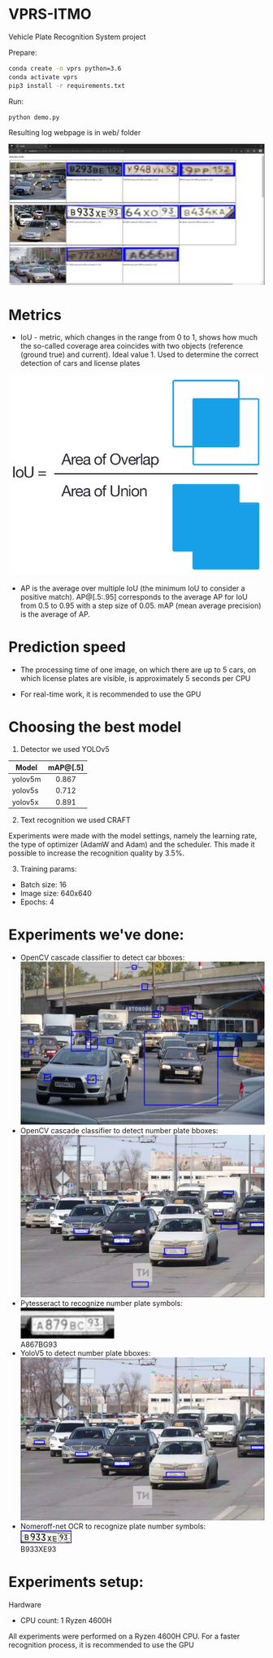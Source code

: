 # VPRS-ITMO
Vehicle Plate Recognition System project

Prepare:
```bash
conda create -n vprs python=3.6
conda activate vprs
pip3 install -r requirements.txt 
```
Run:
```bash
python demo.py
```

Resulting log webpage is in web/ folder

![img.png](misc/img.png)

# Metrics


* IoU - metric, which changes in the range from 0 to 1, shows how much
  the so-called coverage area coincides with two objects (reference (ground true) and current).
  Ideal value 1. Used to determine the correct detection of cars and license plates

![img_6.png](misc/img_6.png)

* AP is the average over multiple IoU (the minimum IoU to consider a positive match). 
  AP@[.5:.95] corresponds to the average AP for IoU from 0.5 to 0.95 with a step size of 0.05. 
  mAP (mean average precision) is the average of AP.
  
# Prediction speed

- The processing time of one image, on which there are up to 5 cars,
on which license plates are visible, is approximately 5 seconds per CPU

- For real-time work, it is recommended to use the GPU
  
# Сhoosing the best model


1.  Detector we used YOLOv5

| Model       | mAP@[.5]                |
| ------------- |:------------------:|
| yolov5m     | 0.867    |
| yolov5s     | 0.712 | 
| yolov5x  | 0.891         |

2.  Text recognition we used CRAFT

Experiments were made with the model settings,
namely the learning rate, the type of optimizer (AdamW and Adam)
and the scheduler. This made it possible to increase the recognition quality by 3.5%.

3. Training params:
  * Batch size: 16
  * Image size: 640x640
  * Epochs: 4

# Experiments we've done:


- OpenCV cascade classifier to detect car bboxes: 
![img_1.png](misc/img_1.png)
- OpenCV cascade classifier to detect number plate bboxes:
![img_2.png](misc/img_2.png)
- Pytesseract to recognize number plate symbols:
<br>![img_3.png](misc/img_3.png)
<br>A867BG93<br>
- YoloV5 to detect number plate bboxes:
![img_4.png](misc/img_4.png)
- Nomeroff-net OCR to recognize plate number symbols:
<br>![img_5.png](misc/img_5.png) <br>B933XE93

# Experiments setup:


Hardware 
- CPU count: 1 Ryzen 4600H

All experiments were performed on a Ryzen 4600H CPU. For a faster recognition process,
it is recommended to use the GPU